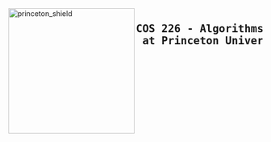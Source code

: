  <img src="https://www.cs.princeton.edu/courses/archive/spring20/cos226/images/princeton-shield.gif" alt=princeton_shield align=left height=250 />  

 ## <pre> COS 226 - Algorithms and Data Structures <br/>         at Princeton University </pre>
 
 
 

